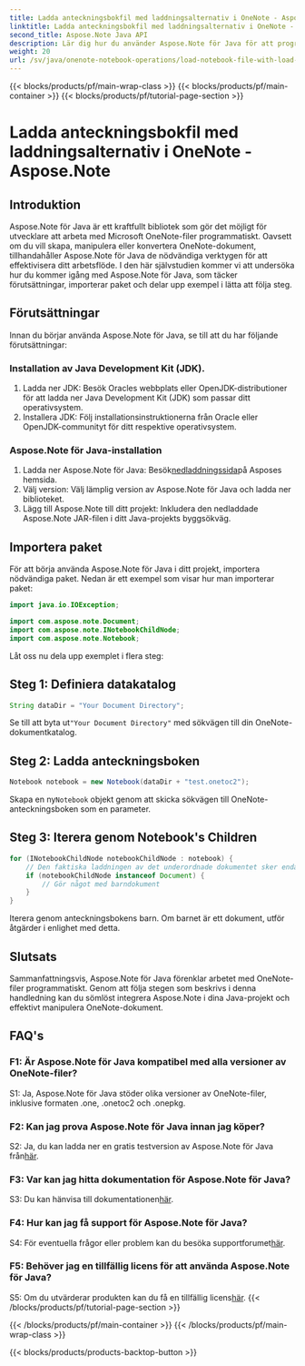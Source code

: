 ```yaml
---
title: Ladda anteckningsbokfil med laddningsalternativ i OneNote - Aspose.Note
linktitle: Ladda anteckningsbokfil med laddningsalternativ i OneNote - Aspose.Note
second_title: Aspose.Note Java API
description: Lär dig hur du använder Aspose.Note för Java för att programmässigt manipulera OneNote-filer. Kom igång med vår omfattande handledning nu.
weight: 20
url: /sv/java/onenote-notebook-operations/load-notebook-file-with-load-options/
---
```


{{< blocks/products/pf/main-wrap-class >}}
{{< blocks/products/pf/main-container >}}
{{< blocks/products/pf/tutorial-page-section >}}

# Ladda anteckningsbokfil med laddningsalternativ i OneNote - Aspose.Note

## Introduktion

Aspose.Note för Java är ett kraftfullt bibliotek som gör det möjligt för utvecklare att arbeta med Microsoft OneNote-filer programmatiskt. Oavsett om du vill skapa, manipulera eller konvertera OneNote-dokument, tillhandahåller Aspose.Note för Java de nödvändiga verktygen för att effektivisera ditt arbetsflöde. I den här självstudien kommer vi att undersöka hur du kommer igång med Aspose.Note för Java, som täcker förutsättningar, importerar paket och delar upp exempel i lätta att följa steg.

## Förutsättningar

Innan du börjar använda Aspose.Note för Java, se till att du har följande förutsättningar:

### Installation av Java Development Kit (JDK).

1. Ladda ner JDK: Besök Oracles webbplats eller OpenJDK-distributioner för att ladda ner Java Development Kit (JDK) som passar ditt operativsystem.
2. Installera JDK: Följ installationsinstruktionerna från Oracle eller OpenJDK-communityt för ditt respektive operativsystem.

### Aspose.Note för Java-installation

1.  Ladda ner Aspose.Note för Java: Besök[nedladdningssida](https://releases.aspose.com/note/java/)på Asposes hemsida.
2. Välj version: Välj lämplig version av Aspose.Note för Java och ladda ner biblioteket.
3. Lägg till Aspose.Note till ditt projekt: Inkludera den nedladdade Aspose.Note JAR-filen i ditt Java-projekts byggsökväg.

## Importera paket

För att börja använda Aspose.Note för Java i ditt projekt, importera nödvändiga paket. Nedan är ett exempel som visar hur man importerar paket:

```java
import java.io.IOException;

import com.aspose.note.Document;
import com.aspose.note.INotebookChildNode;
import com.aspose.note.Notebook;
```

Låt oss nu dela upp exemplet i flera steg:

## Steg 1: Definiera datakatalog

```java
String dataDir = "Your Document Directory";
```

 Se till att byta ut`"Your Document Directory"` med sökvägen till din OneNote-dokumentkatalog.

## Steg 2: Ladda anteckningsboken

```java
Notebook notebook = new Notebook(dataDir + "test.onetoc2");
```

 Skapa en ny`Notebook` objekt genom att skicka sökvägen till OneNote-anteckningsboken som en parameter.

## Steg 3: Iterera genom Notebook's Children

```java
for (INotebookChildNode notebookChildNode : notebook) {
    // Den faktiska laddningen av det underordnade dokumentet sker endast här.
    if (notebookChildNode instanceof Document) {
        // Gör något med barndokument
    }
}
```

Iterera genom anteckningsbokens barn. Om barnet är ett dokument, utför åtgärder i enlighet med detta.

## Slutsats

Sammanfattningsvis, Aspose.Note för Java förenklar arbetet med OneNote-filer programmatiskt. Genom att följa stegen som beskrivs i denna handledning kan du sömlöst integrera Aspose.Note i dina Java-projekt och effektivt manipulera OneNote-dokument.

## FAQ's

### F1: Är Aspose.Note för Java kompatibel med alla versioner av OneNote-filer?

S1: Ja, Aspose.Note för Java stöder olika versioner av OneNote-filer, inklusive formaten .one, .onetoc2 och .onepkg.

### F2: Kan jag prova Aspose.Note för Java innan jag köper?

 S2: Ja, du kan ladda ner en gratis testversion av Aspose.Note för Java från[här](https://releases.aspose.com/).

### F3: Var kan jag hitta dokumentation för Aspose.Note för Java?

 S3: Du kan hänvisa till dokumentationen[här](https://reference.aspose.com/note/java/).

### F4: Hur kan jag få support för Aspose.Note för Java?

 S4: För eventuella frågor eller problem kan du besöka supportforumet[här](https://forum.aspose.com/c/note/28).

### F5: Behöver jag en tillfällig licens för att använda Aspose.Note för Java?

 S5: Om du utvärderar produkten kan du få en tillfällig licens[här](https://purchase.aspose.com/temporary-license/).
{{< /blocks/products/pf/tutorial-page-section >}}

{{< /blocks/products/pf/main-container >}}
{{< /blocks/products/pf/main-wrap-class >}}

{{< blocks/products/products-backtop-button >}}

